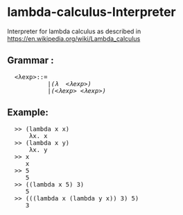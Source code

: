 # lambda-calculus-Interpreter
Interpreter for lambda calculus as described in https://en.wikipedia.org/wiki/Lambda_calculus

## Grammar :
<pre>
  <λexp>::= <var>
           |(λ <var> <λexp>)
           |(<λexp> <λexp>) 
</pre>

## Example:
<pre>
  >> (lambda x x)
      λx. x
  >> (lambda x y)
      λx. y
  >> x
     x
  >> 5
     5
  >> ((lambda x 5) 3)
     5
  >> (((lambda x (lambda y x)) 3) 5)
     3
</pre>
